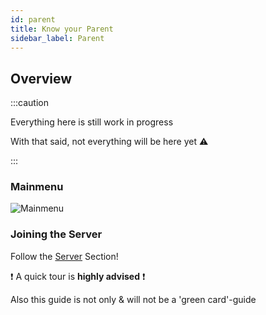 ```yaml
---
id: parent
title: Know your Parent
sidebar_label: Parent
---
```


## Overview

:::caution

Everything here is still work in progress

With that said, not everything will be here yet ⚠

:::

### Mainmenu
![Mainmenu](/gmod_img/basics/menus/gmod_mainmenu.jpg)


### Joining the Server
Follow the [Server](basics-gmod-server) Section!

❗ A quick tour is **highly advised** ❗

Also this guide is not only & will not be a 'green card'-guide

